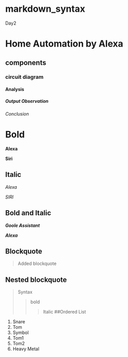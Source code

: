 # markdown_syntax
Day2
# Home Automation by Alexa
## components
### circuit diagram
#### Analysis
##### Output Observation
###### Conclusion
# Bold
**Alexa**

__Siri__

## Italic
*Alexa*

_SIRI_

## Bold and Italic
**_Goole Assistant_**

__*Alexa*__
## Blockquote
> Added blockquote
## Nested blockquote
 > Syntax
 >> bold
 >>> Italic
##Ordered List
1. Snare
2. Tom
3. Symbol
 1. Tom1
 2. Tom2
4. Heavy Metal
 
